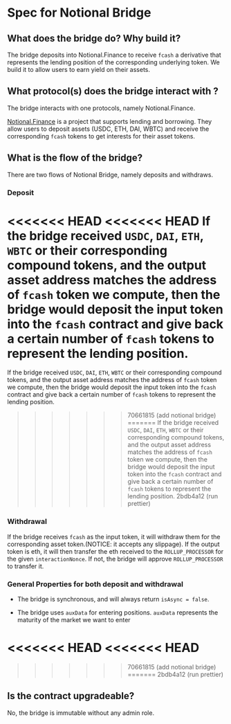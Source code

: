 # Spec for Notional Bridge

## What does the bridge do? Why build it?

The bridge deposits into Notional.Finance to receive `fcash` a derivative that represents the lending position of the corresponding underlying token. We build it to allow users to earn yield on their assets.

## What protocol(s) does the bridge interact with ?

The bridge interacts with one protocols, namely Notional.Finance.

[Notional.Finance](https://notional.finance/) is a project that supports lending and borrowing. They allow users to deposit assets (USDC, ETH, DAI, WBTC) and receive the corresponding `fcash` tokens to get interests for their asset tokens.

## What is the flow of the bridge?

There are two flows of Notional Bridge, namely deposits and withdraws.

### Deposit

<<<<<<< HEAD
<<<<<<< HEAD
If the bridge received `USDC`, `DAI`, `ETH`, `WBTC` or their corresponding compound tokens, and the output asset address matches the address of `fcash` token we compute, then the bridge would deposit the input token into the `fcash` contract and give back a certain number of `fcash` tokens to represent the lending position.
=======
If the bridge received `USDC`, `DAI`, `ETH`, `WBTC` or their corresponding compound tokens, and the output asset address matches the address of `fcash` token we compute, then the bridge would deposit the input token into the `fcash` contract and give back a certain number of `fcash` tokens to represent the lending position. 
>>>>>>> 70661815 (add notional bridge)
=======
If the bridge received `USDC`, `DAI`, `ETH`, `WBTC` or their corresponding compound tokens, and the output asset address matches the address of `fcash` token we compute, then the bridge would deposit the input token into the `fcash` contract and give back a certain number of `fcash` tokens to represent the lending position.
>>>>>>> 2bdb4a12 (run prettier)

### Withdrawal

If the bridge receives `fcash` as the input token, it will withdraw them for the corresponding asset token.(NOTICE: it accepts any slippage). If the output token is eth, it will then transfer the eth received to the `ROLLUP_PROCESSOR` for the given `interactionNonce`. If not, the bridge will approve `ROLLUP_PROCESSOR` to transfer it.

### General Properties for both deposit and withdrawal

- The bridge is synchronous, and will always return `isAsync = false`.

- The bridge uses `auxData` for entering positions. `auxData` represents the maturity of the market we want to enter

<<<<<<< HEAD
<<<<<<< HEAD
=======

>>>>>>> 70661815 (add notional bridge)
=======
>>>>>>> 2bdb4a12 (run prettier)
## Is the contract upgradeable?

No, the bridge is immutable without any admin role.
